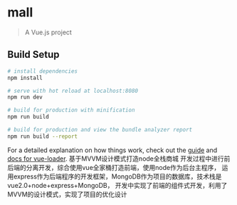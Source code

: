# mall

> A Vue.js project

## Build Setup

``` bash
# install dependencies
npm install

# serve with hot reload at localhost:8080
npm run dev

# build for production with minification
npm run build

# build for production and view the bundle analyzer report
npm run build --report
```

For a detailed explanation on how things work, check out the [guide](http://vuejs-templates.github.io/webpack/) and [docs for vue-loader](http://vuejs.github.io/vue-loader).
基于MVVM设计模式打造node全栈商城
开发过程中进行前后端的分离开发，综合使用vue全家桶打造前端，使用node作为后台主程序，
运用express作为后端程序的开发框架，MongoDB作为项目的数据库，技术栈是vue2.0+node+express+MongoDB，
开发中实现了前端的组件式开发，利用了MVVM的设计模式，实现了项目的优化设计
